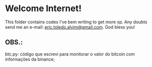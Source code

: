# Welcome Internet!
This folder contains codes I've bem writing to get more xp. 
Any doubts send me an e-mail: eric.toledo.alvim@gmail.com. 
God bless you!

## OBS.:
btc.py: código que escrevi para monitorar o valor do bitcoin com informações da binance;
